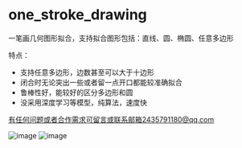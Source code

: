 # one_stroke_drawing
一笔画几何图形拟合，支持拟合图形包括：直线、圆、椭圆、任意多边形

特点：
- 支持任意多边形，边数甚至可以大于十边形
- 闭合时无论突出一些或者留一点开口都能较准确拟合
- 鲁棒性好，能较好的区分多边形和圆
- 没采用深度学习等模型，纯算法，速度快

有任何问题或者合作需求可留言或联系邮箱2435791180@qq.com

![image](https://github.com/2435791180/one_stroke_drawing/tree/main/res/demo1.gif)
![image](https://github.com/2435791180/one_stroke_drawing/tree/main/res/demo2.gif)
